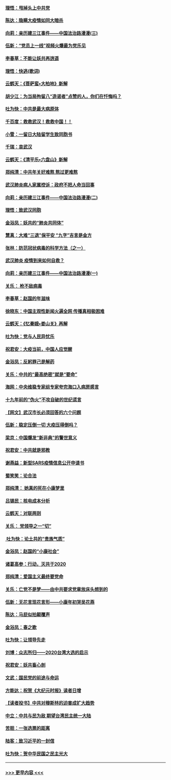 #### [理悟：甩掉头上中共党](../pages/nsc993/n11838826.md?t=02030701) 
#### [陈达：隐瞒大疫情如同大暗杀](../pages/nsc993/n11838771.md?t=02030701) 
#### [向莉：亲历建三江事件——中国法治路漫漫(三)](../pages/nsc993/n11831825.md?t=02030701) 
#### [伍新：“党员上一线”视频火爆最为党乐见](../pages/nsc993/n11838200.md?t=02030701) 
#### [李春草：不能让妖共再逍遥](../pages/nsc993/n11838102.md?t=02030701) 
#### [理悟：快逃(歌词)](../pages/nsc993/n11838083.md?t=02030701) 
#### [云鹤天：《菩萨蛮▪大柏地》新解](../pages/nsc993/n11838059.md?t=02030701) 
#### [胡少江：为当局拘留八“造谣者”点赞的人，你们在忏悔吗？](../pages/nsc993/n11836801.md?t=02030701) 
#### [吐为快：中共是最大病原体](../pages/nsc993/n11836748.md?t=02030701) 
#### [千百度：救救武汉！救救中国！！](../pages/nsc993/n11836145.md?t=02030701) 
#### [小雪：一留日大陆留学生致同胞书](../pages/nsc993/n11834624.md?t=02030701) 
#### [千瑞：哀武汉](../pages/nsc993/n11833647.md?t=02030701) 
#### [云鹤天：《清平乐▪六盘山》新解](../pages/nsc993/n11833611.md?t=02030701) 
#### [郑纯清：中共年关好难熬 熬过更难熬](../pages/nsc993/n11833489.md?t=02030701) 
#### [武汉肺炎病人家属控诉：政府不把人命当回事](../pages/nsc993/n11833205.md?t=02030701) 
#### [向莉：亲历建三江事件——中国法治路漫漫(二)](../pages/nsc993/n11829102.md?t=02030701) 
#### [理悟：致武汉同胞](../pages/nsc993/n11831522.md?t=02030701) 
#### [金浴凤：妖共的“肺炎共同体”](../pages/nsc993/n11829448.md?t=02030701) 
#### [慧真：大难“三退”保平安 “九字”吉言是金方](../pages/nsc993/n11829501.md?t=02030701) 
#### [张林：防范冠状病毒的科学方法（之一）](../pages/nsc993/n11828618.md?t=02030701) 
#### [武汉肺炎 疫情到来如何自救？](../pages/nsc993/n11827632.md?t=02030701) 
#### [向莉：亲历建三江事件——中国法治路漫漫(一)](../pages/nsc993/n11827190.md?t=02030701) 
#### [关乐： 枪不敌病毒](../pages/nsc993/n11826746.md?t=02030701) 
#### [李春草：赵国的年滋味](../pages/nsc993/n11826321.md?t=02030701) 
#### [徐晓东：中国主观性新闻火遍全网 传播真相极困难](../pages/nsc993/n11826508.md?t=02030701) 
#### [云鹤天：《忆秦娥▪娄山关》再解](../pages/nsc993/n11824682.md?t=02030701) 
#### [吐为快：党与人民异忧乐](../pages/nsc993/n11824660.md?t=02030701) 
#### [祝君安：大疫当前，中国人应觉醒](../pages/nsc993/n11821946.md?t=02030701) 
#### [金浴凤：反躬罪己是解药](../pages/nsc993/n11820280.md?t=02030701) 
#### [关乐：中共的“最高绝密”就是“要命”](../pages/nsc993/n11816946.md?t=02030701) 
#### [海网：中央维稳专家组专家夸完海口入病房感言](../pages/nsc993/n11815138.md?t=02030701) 
#### [十九年前的“伪火”不攻自破的世纪谎言](../pages/nsc993/n11813238.md?t=02030701) 
#### [【网文】武汉市长必须回答的六个问题](../pages/nsc993/n11813848.md?t=02030701) 
#### [伍新：稳定压倒一切 大疫压得倒吗？](../pages/nsc993/n11812634.md?t=02030701) 
#### [梁京：中国爆发“新非典”的警世意义](../pages/nsc993/n11812554.md?t=02030701) 
#### [祝君安：中共就是邪教](../pages/nsc993/n11812431.md?t=02030701) 
#### [谢燕益：新型SARS疫情信息公开申请书](../pages/nsc993/n11808840.md?t=02030701) 
#### [蜀笑笑：论合法](../pages/nsc993/n11808064.md?t=02030701) 
#### [郑纯清： 她真的死在小康梦里](../pages/nsc993/n11806623.md?t=02030701) 
#### [吕锡民：核电成本分析](../pages/nsc993/n11806284.md?t=02030701) 
#### [云鹤天：对联两则](../pages/nsc993/n11805957.md?t=02030701) 
#### [关乐： 党领导之一“切”](../pages/nsc993/n11804505.md?t=02030701) 
#### [ 吐为快：论土共的“贵族气质”](../pages/nsc993/n11804490.md?t=02030701) 
#### [金浴凤：赵国的“小康社会”](../pages/nsc993/n11804452.md?t=02030701) 
#### [诸葛高参：行动，灭共于2020](../pages/nsc993/n11804120.md?t=02030701) 
#### [郑纯清：爱国主义最终要党命](../pages/nsc993/n11802197.md?t=02030701) 
#### [关乐：亡党不是梦——由中共要求党章放床头想到的](../pages/nsc993/n11802156.md?t=02030701) 
#### [伍新：无花言现花言形——小康年初哭吴花燕](../pages/nsc993/n11800044.md?t=02030701) 
#### [陈达：马屁似拍颠覆声](../pages/nsc993/n11800010.md?t=02030701) 
#### [金浴凤：春之歌](../pages/nsc993/n11797687.md?t=02030701) 
#### [吐为快：让领导先走](../pages/nsc993/n11797512.md?t=02030701) 
#### [刘博：众志所归——2020台湾大选的启示](../pages/nsc993/n11796878.md?t=02030701) 
#### [祝君安：妖共畜心剖](../pages/nsc993/n11794273.md?t=02030701) 
#### [文武：国民党的前途与命运](../pages/nsc993/n11794198.md?t=02030701) 
#### [方能达：祝贺《大纪元时报》读者日增](../pages/nsc993/n11793807.md?t=02030701) 
#### [【读者投书】中共对穆斯林的迫害成扩大趋势](../pages/nsc993/n11791371.md?t=02030701) 
#### [中立：中共与民为敌 期望台湾民主统一大陆](../pages/nsc993/n11790392.md?t=02030701) 
#### [苦胆：一张选票的距离](../pages/nsc993/n11788914.md?t=02030701) 
#### [陆客：致习近平的一封信](../pages/nsc993/n11788867.md?t=02030701) 
#### [吐为快：贺中华民国之民主光大](../pages/nsc993/n11788618.md?t=02030701) 

----
#### [ >>> 更早内容 <<< ](../indexes/nsc993-earlier.md)
